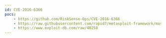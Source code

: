 ```yaml
---
id: CVE-2016-6366
pocs:
    - https://github.com/RiskSense-Ops/CVE-2016-6366
    - https://raw.githubusercontent.com/rapid7/metasploit-framework/master/modules/auxiliary/admin/networking/cisco_asa_extrabacon.rb
    - https://www.exploit-db.com/raw/40258
---
```

